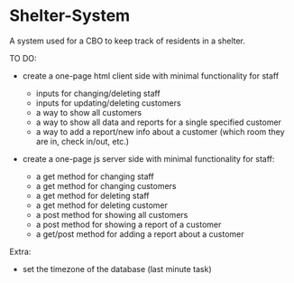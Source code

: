 # Shelter-System
A system used for a CBO to keep track of residents in a shelter.


TO DO:
- create a one-page html client side with minimal functionality for staff
    - inputs for changing/deleting staff
    - inputs for updating/deleting customers
    - a way to show all customers
    - a way to show all data and reports for a single specified customer 
    - a way to add a report/new info about a customer (which room they are in, check in/out, etc.)

- create a one-page js server side with minimal functionality for staff:
    - a get method for changing staff
    - a get method for changing customers
    - a get method for deleting staff
    - a get method for deleting customer
    - a post method for showing all customers
    - a post method for showing a report of a customer
    - a get/post method for adding a report about a customer

Extra:
- set the timezone of the database (last minute task)
